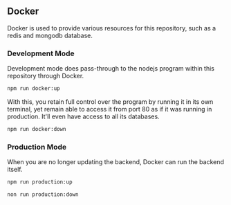 


## Docker

Docker is used to provide various resources for this repository, such as a redis and mongodb database.

### Development Mode

Development mode does pass-through to the nodejs program within this repository through Docker. 

```bash
npm run docker:up
```

With this, you retain full control over the program by running it in its own terminal, yet
remain able to access it from port 80 as if it was running in production. It'll even have access
to all its databases.

```bash
npm run docker:down
```

### Production Mode

When you are no longer updating the backend, Docker can run the backend itself.

```bash
npm run production:up
```

```bash
non run production:down
```

